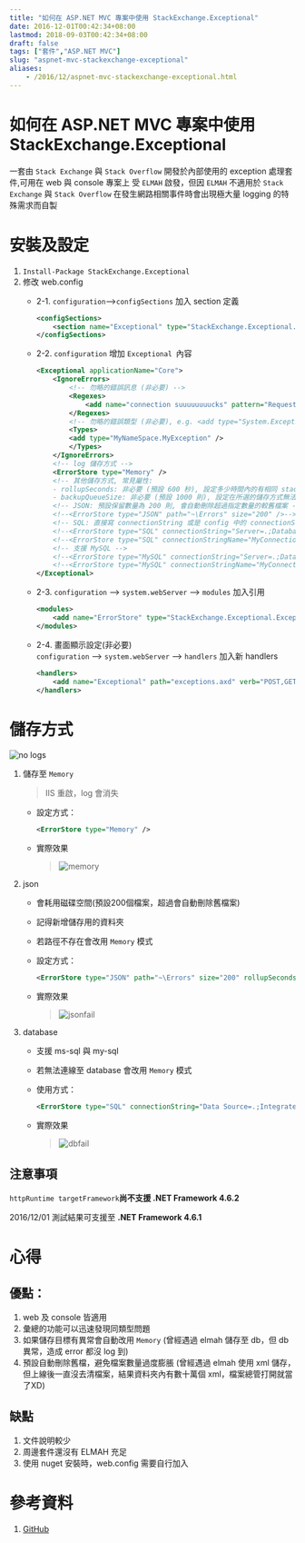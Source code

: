 ```yaml
---
title: "如何在 ASP.NET MVC 專案中使用 StackExchange.Exceptional"
date: 2016-12-01T00:42:34+08:00
lastmod: 2018-09-03T00:42:34+08:00
draft: false
tags: ["套件","ASP.NET MVC"]
slug: "aspnet-mvc-stackexchange-exceptional"
aliases:
    - /2016/12/aspnet-mvc-stackexchange-exceptional.html
---
```

# 如何在 ASP.NET MVC 專案中使用 StackExchange.Exceptional
一套由 `Stack Exchange` 與 `Stack Overflow` 開發於內部使用的 exception 處理套件,可用在 web 與 console 專案上
受 `ELMAH` 啟發，但因 `ELMAH` 不適用於 `Stack Exchange` 與 `Stack Overflow` 在發生網路相關事件時會出現極大量 logging 的特殊需求而自製

# 安裝及設定
1. `Install-Package StackExchange.Exceptional`
2. 修改 web.config  
    - 2-1. `configuration`-->`configSections` 加入 section 定義
  
        ```xml
        <configSections>
            <section name="Exceptional" type="StackExchange.Exceptional.Settings, StackExchange.Exceptional"/>
        </configSections>
        ```
        
    - 2-2. `configuration` 增加 `Exceptional `內容   
    
        ```xml
        <Exceptional applicationName="Core">   
            <IgnoreErrors>
                <!-- 勿略的錯誤訊息 (非必要) -->
                <Regexes>
                    <add name="connection suuuuuuuucks" pattern="Request timed out\.$" />
                </Regexes>
                <!-- 勿略的錯誤類型 (非必要), e.g. <add type="System.Exception" /> or -->
                <Types>
                <add type="MyNameSpace.MyException" />
                </Types>
            </IgnoreErrors>
            <!-- log 儲存方式 -->
            <ErrorStore type="Memory" />
            <!-- 其他儲存方式, 常見屬性:
            - rollupSeconds: 非必要 (預設 600 秒), 設定多少時間內的有相同 stack trace 的錯誤會被彙總處理 - 0 表不彙總處理
            - backupQueueSize: 非必要 (預設 1000 則), 設定在所選的儲存方式無法使用時暫存在 Memory 的數量，每兩秒會重試一次 -->
            <!-- JSON: 預設保留數量為 200 則, 會自動刪除超過指定數量的較舊檔案 -->
            <!--<ErrorStore type="JSON" path="~\Errors" size="200" />-->
            <!-- SQL: 直接寫 connectionString 或是 config 中的 connectionStringName 都可以,可以把不同程式的 log 都儲存在同一個 table，但需要有不同的 applicationName (不然無法分辨 log 是哪個 application 的). -->
            <!--<ErrorStore type="SQL" connectionString="Server=.;Database=Exceptions;Uid=Exceptions;Pwd=myPassword!" />-->
            <!--<ErrorStore type="SQL" connectionStringName="MyConnectionString" />-->
            <!-- 支援 MySQL -->
            <!--<ErrorStore type="MySQL" connectionString="Server=.;Database=Exceptions;Username=Exceptions;Pwd=myPassword!" />-->
            <!--<ErrorStore type="MySQL" connectionStringName="MyConnectionString" />-->
        </Exceptional>
        ``` 
    - 2-3. `configuration` --> `system.webServer` --> `modules` 加入引用  
        ```xml
        <modules>
            <add name="ErrorStore" type="StackExchange.Exceptional.ExceptionalModule, StackExchange.Exceptional" />
        </modules>
        ```
    - 2-4. 畫面顯示設定(非必要)  
    `configuration` --> `system.webServer` --> `handlers` 加入新 handlers

        ```xml
        <handlers>
            <add name="Exceptional" path="exceptions.axd" verb="POST,GET,HEAD" type="StackExchange.Exceptional.HandlerFactory, StackExchange.Exceptional" preCondition="integratedMode" />
        </handlers>
        ```


# 儲存方式
![no logs](https://trello-attachments.s3.amazonaws.com/580186252406cb39e4a22eed/580c9826d814732a5fa2722a/ecdf2a5e8174749fa59f6a2326f11a16/noError_%E7%BB%93%E6%9E%9C.png)

1. 儲存至 `Memory`   

    > IIS 重啟，log 會消失
	
    - 設定方式：
	    
        ```xml
        <ErrorStore type="Memory" />
        ```
    - 實際效果
    
        >![memory](https://trello-attachments.s3.amazonaws.com/580186252406cb39e4a22eed/580c9826d814732a5fa2722a/2d3bb6552b99e421fdd6be698711c00f/memory_%E7%BB%93%E6%9E%9C.png)

2. json
	- 會耗用磁碟空間(預設200個檔案，超過會自動刪除舊檔案)
	- 記得新增儲存用的資料夾
	- 若路徑不存在會改用 `Memory` 模式
    - 設定方式：
	    
        ```xml
        <ErrorStore type="JSON" path="~\Errors" size="200" rollupSeconds="300" />
        ```
    - 實際效果
        
        >![jsonfail](https://trello-attachments.s3.amazonaws.com/580186252406cb39e4a22eed/580c9826d814732a5fa2722a/6bdc04a773e92f4940504820926a8d52/jsonfail_%E7%BB%93%E6%9E%9C.png)

3. database
	- 支援 ms-sql 與 my-sql
	- 若無法連線至 database 會改用 `Memory` 模式
    - 使用方式：
	    
        ```xml
        <ErrorStore type="SQL" connectionString="Data Source=.;Integrated Security=False;User ID=username;Password=password;Connect Timeout=15;Encrypt=False;TrustServerCertificate=True;ApplicationIntent=ReadWrite;MultiSubnetFailover=False" />
        ```
    - 實際效果
        
        >![dbfail](https://trello-attachments.s3.amazonaws.com/580186252406cb39e4a22eed/580c9826d814732a5fa2722a/16350c0633d3f87c631702151ce40d3e/dbfail1_%E7%BB%93%E6%9E%9C.png)

## 注意事項
`httpRuntime targetFramework`**尚不支援 .NET Framework 4.6.2**

2016/12/01 測試結果可支援至 **.NET Framework 4.6.1**


# 心得
## 優點：
1. web 及 console 皆適用
1. 彙總的功能可以迅速發現同類型問題
2. 如果儲存目標有異常會自動改用 `Memory` (曾經遇過 elmah 儲存至 db，但 db 異常，造成 error 都沒 log 到)
3. 預設自動刪除舊檔，避免檔案數量過度膨脹 (曾經遇過 elmah 使用 xml 儲存，但上線後一直沒去清檔案，結果資料夾內有數十萬個 xml，檔案總管打開就當了XD)

## 缺點
1. 文件說明較少
2. 周邊套件還沒有 ELMAH 充足
3. 使用 nuget 安裝時，web.config 需要自行加入

# 參考資料
1. [GitHub](https://github.com/NickCraver/StackExchange.Exceptional)